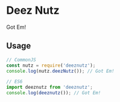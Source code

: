 # Deez Nutz

Got Em!

## Usage

```javascript
// CommonJS
const nutz = require('deeznutz');
console.log(nutz.deezNutz()); // Got Em!

// ES6
import deeznutz from 'deeznutz';
console.log(deeznutz()); // Got Em!
```
